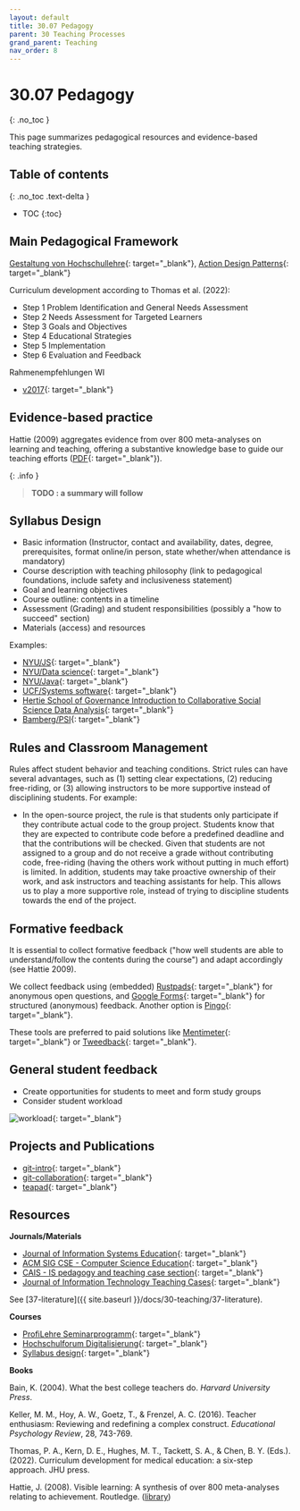 ```yaml
---
layout: default
title: 30.07 Pedagogy
parent: 30 Teaching Processes
grand_parent: Teaching
nav_order: 8
---
```


# 30.07 Pedagogy
{: .no_toc }

This page summarizes pedagogical resources and evidence-based teaching strategies.

## Table of contents
{: .no_toc .text-delta }

- TOC
{:toc}

## Main Pedagogical Framework

[Gestaltung von Hochschullehre](https://www.hul.uni-hamburg.de/selbstlernmaterialien.html#lehrpfad){: target="_blank"}, [Action Design Patterns](https://www.hul.uni-hamburg.de/selbstlernmaterialien/action-design-pattern.html){: target="_blank"}

Curriculum development according to Thomas et al. (2022):

- Step 1 Problem Identification and General Needs Assessment 
- Step 2 Needs Assessment for Targeted Learners 
- Step 3 Goals and Objectives
- Step 4 Educational Strategies 
- Step 5 Implementation
- Step 6 Evaluation and Feedback 

Rahmenempfehlungen WI

- [v2017](https://www.uni-regensburg.de/assets/wirtschaftswissenschaften/wi-pernul/empfehlung-wirtschaftsinformatik2017.pdf){: target="_blank"}

## Evidence-based practice

Hattie (2009) aggregates evidence from over 800 meta-analyses on learning and teaching, offering a substantive knowledge base to guide our teaching efforts ([PDF](https://inspirasifoundation.org/wp-content/uploads/2020/05/John-Hattie-Visible-Learning_-A-synthesis-of-over-800-meta-analyses-relating-to-achievement-2008.pdf){: target="_blank"}).

{: .info }
> **TODO : a summary will follow**

## Syllabus Design

- Basic information (Instructor, contact and availability, dates, degree, prerequisites, format online/in person, state whether/when attendance is mandatory)
- Course description with teaching philosophy (link to pedagogical foundations, include safety and inclusiveness statement)
- Goal and learning objectives
- Course outline: contents in a timeline
- Assessment (Grading) and student responsibilities (possibly a "how to succeed" section)
- Materials (access) and resources

Examples:

- [NYU/JS](https://github.com/advanced-js/syllabus){: target="_blank"}
- [NYU/Data science](https://github.com/data-science-in-ed/Syllabus){: target="_blank"}
- [NYU/Java](https://github.com/NYU-CS9053/Syllabus){: target="_blank"}
- [UCF/Systems software](https://github.com/cop3402spring19/syllabus){: target="_blank"}
- [Hertie School of Governance Introduction to Collaborative Social Science Data Analysis](https://github.com/HertieDataScience/SyllabusAndLectures){: target="_blank"}
- [Bamberg/PSI](https://www.uni-bamberg.de/fileadmin/psi/www.psi/teaching/docs/introsp-syllabus-2021.html){: target="_blank"}

## Rules and Classroom Management

Rules affect student behavior and teaching conditions. Strict rules can have several advantages, such as (1) setting clear expectations, (2) reducing free-riding, or (3) allowing instructors to be more supportive instead of disciplining students. For example:

- In the open-source project, the rule is that students only participate if they contribute actual code to the group project. Students know that they are expected to contribute code before a predefined deadline and that the contributions will be checked.
  Given that students are not assigned to a group and do not receive a grade without contributing code, free-riding (having the others work without putting in much effort) is limited.
  In addition, students may take proactive ownership of their work, and ask instructors and teaching assistants for help. This allows us to play a more supportive role, instead of trying to discipline students towards the end of the project.

<!-- it is easier to control risks proactively instead of trying to fix them reactively -->

## Formative feedback

It is essential to collect formative feedback ("how well students are able to understand/follow the contents during the course") and adapt accordingly (see Hattie 2009).

We collect feedback using (embedded) [Rustpads](https://rustpad.io/){: target="_blank"} for anonymous open questions, and [Google Forms](https://docs.google.com/forms){: target="_blank"} for structured (anonymous) feedback. Another option is [Pingo](https://pingo.coactum.de/){: target="_blank"}.

These tools are preferred to paid solutions like [Mentimeter](https://www.mentimeter.com/){: target="_blank"} or [Tweedback](https://tweedback.de/){: target="_blank"}.

## General student feedback

- Create opportunities for students to meet and form study groups
- Consider student workload

![workload](https://raw.githubusercontent.com/digital-work-lab/handbook/main/assets/images/workload_2024.png){: target="_blank"}

## Projects and Publications

- [git-intro](https://github.com/digital-work-lab/git-intro){: target="_blank"}
- [git-collaboration](https://github.com/digital-work-lab/git-collaboration){: target="_blank"}
- [teapad](https://github.com/digital-work-lab/teapad){: target="_blank"}

## Resources

**Journals/Materials**

- [Journal of Information Systems Education](https://jise.org/archives.html){: target="_blank"}
- [ACM SIG CSE - Computer Science Education](https://sigcse.org/){: target="_blank"}
- [CAIS - IS pedagogy and teaching case section](https://aisel.aisnet.org/cais/){: target="_blank"}
- [Journal of Information Technology Teaching Cases](https://journals.sagepub.com/home/TTC){: target="_blank"}

See [37-literature]({{ site.baseurl }}/docs/30-teaching/37-literature).

**Courses**

- [ProfiLehre Seminarprogramm](https://profilehreplus.de/seminare){: target="_blank"}
- [Hochschulforum Digitalisierung](https://hochschulforumdigitalisierung.de/){: target="_blank"}
- [Syllabus design](https://bokcenter.harvard.edu/syllabus-design){: target="_blank"}

**Books**

<div class="references">
    <p>Bain, K. (2004). What the best college teachers do. <em>Harvard University Press</em>.</p>
    <p>Keller, M. M., Hoy, A. W., Goetz, T., & Frenzel, A. C. (2016). Teacher enthusiasm: Reviewing and redefining a complex construct. <em>Educational Psychology Review</em>, 28, 743-769.</p>
    <p>Thomas, P. A., Kern, D. E., Hughes, M. T., Tackett, S. A., & Chen, B. Y. (Eds.). (2022). Curriculum development for medical education: a six-step approach. JHU press.</p>
    <p>Hattie, J. (2008). Visible learning: A synthesis of over 800 meta-analyses relating to achievement. Routledge. (<a href="https://digital-work-lab.github.io/handbook/docs/10-lab/18_resources/18.01.library.html">library</a>)</p>
</div>
